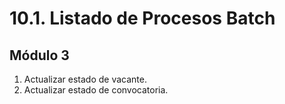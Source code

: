 # 10.1. Listado de Procesos Batch
## Módulo 3
1. Actualizar estado de vacante.
2. Actualizar estado de convocatoria.
